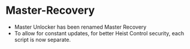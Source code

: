 # Master-Recovery

-  Master Unlocker has been renamed Master Recovery
-  To allow for constant updates, for better Heist Control security, each script is now separate.
